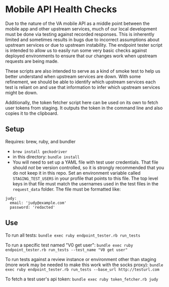 # Mobile API Health Checks

Due to the nature of the VA mobile API as a middle point between the mobile app and other upstream services, much of our local development must be done via testing against recorded responses. This is inherently limited and sometimes results in bugs due to incorrect assumptions about upstream services or due to upstream instability. The endpoint tester script is intended to allow us to easily run some very basic checks against deployed environments to ensure that our changes work when upstream requests are being made.

These scripts are also intended to serve as a kind of smoke test to help us better understand when upstream services are down. With some refinement, we should be able to identify which upstream services each test is reliant on and use that information to infer which upstream services might be down.

Additionally, the token fetcher script here can be used on its own to fetch user tokens from staging. It outputs the token in the command line and also copies it to the clipboard.

## Setup

Requires: brew, ruby, and bundler

* `brew install geckodriver`
* in this directory: `bundle install`
* You will need to set up a YAML file with test user credentials. That file should *not* be version controlled, so it is strongly recommended that you do not keep it in this repo. Set an environment variable called `STAGING_TEST_USERS` in your profile that points to this file. The top level keys in that file must match the usernames used in the test files in the `request_data` folder. The file must be formatted like:

```
judy:
  email: 'judy@example.com'
  password: 'redacted'
```

## Use

To run all tests:
`bundle exec ruby endpoint_tester.rb run_tests`

To run a specific test named "V0 get user":
`bundle exec ruby endpoint_tester.rb run_tests --test_name "V0 get user"`

To run tests against a review instance or environment other than staging (more work may be needed to make this work with the socks proxy):
`bundle exec ruby endpoint_tester.rb run_tests --base_url http://testurl.com`

To fetch a test user's api token:
`bundle exec ruby token_fetcher.rb judy`
